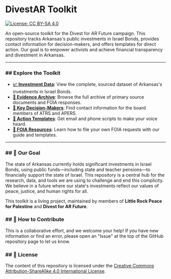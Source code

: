 # DivestAR Toolkit

[![License: CC BY-SA 4.0](https://img.shields.io/badge/License-CC%20BY--SA%204.0-lightgrey.svg)](https://creativecommons.org/licenses/by-sa/4.0/)

An open-source toolkit for the Divest for AR Future campaign. This repository tracks Arkansas's public investments in Israel Bonds, provides contact information for decision-makers, and offers templates for direct action. Our goal is to empower activists and achieve financial transparency and divestment in Arkansas.

---

### ## Explore the Toolkit

* **[📈 Investment Data](./investment-data/investments.csv)**: View the complete, sourced dataset of Arkansas's investments in Israel Bonds.
* **[📂 Evidence Archive](./source-documents/)**: Browse the full archive of primary source documents and FOIA responses.
* **[🎯 Key Decision-Makers](./key-officials/)**: Find contact information for the board members of ATRS and APERS.
* **[📣 Action Templates](./action-templates/)**: Get email and phone scripts to make your voice heard.
* **[🔎 FOIA Resources](./foia-resources/)**: Learn how to file your own FOIA requests with our guide and templates.

---

### ## 🎯 Our Goal

The state of Arkansas currently holds significant investments in Israel Bonds, using public funds—including state and teacher pensions—to financially support the state of Israel. This repository is a central hub for the research, data, and tools we are using to challenge and end this complicity. We believe in a future where our state's investments reflect our values of peace, justice, and human rights for all.

This toolkit is a living project, maintained by members of **Little Rock Peace for Palestine** and **Divest for AR Future**.

### ## 🤝 How to Contribute

This is a collaborative effort, and we welcome your help! If you have new information or find an error, please open an "Issue" at the top of the GitHub repository page to let us know.

### ## 📜 License

The content of this repository is licensed under the [Creative Commons Attribution-ShareAlike 4.0 International License](https://creativecommons.org/licenses/by-sa/4.0/).
